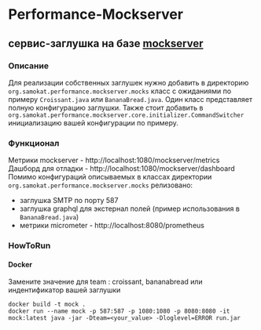 # Performance-Mockserver

## сервис-заглушка на базе [mockserver](https://www.mock-server.com/)

### Описание

Для реализации собственных заглушек нужно добавить в
директорию `org.samokat.performance.mockserver.mocks` класс с ожиданиями по примеру
`Croissant.java` или `BananaBread.java`. Один класс представляет полную конфигурацию заглушки. Также
стоит добавить в `org.samokat.performance.mockserver.core.initializer.CommandSwitcher` инициализацию
вашей конфигурации по примеру.

### Функционал

Метрики mockserver - http://localhost:1080/mockserver/metrics  
Дашборд для отладки - http://localhost:1080/mockserver/dashboard  
Помимо конфигураций описываемых в классах директории `org.samokat.performance.mockserver.mocks` релизовано:  

- заглушка SMTP по порту 587
- заглушка graphql для экстернал полей (пример использования в `BananaBread.java`)
- метрики micrometer - http://localhost:8080/prometheus

### HowToRun

#### Docker

Замените значение для team : croissant, bananabread или индентификатор вашей заглушки

```
docker build -t mock .
docker run --name mock -p 587:587 -p 1080:1080 -p 8080:8080 -it mock:latest java -jar -Dteam=<your_value> -Dloglevel=ERROR run.jar
```
